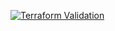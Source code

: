 
[![Terraform Validation](https://github.com/HappyPathway/terraform-repo-vars/actions/workflows/terraform.yaml/badge.svg)](https://github.com/HappyPathway/terraform-repo-vars/actions/workflows/terraform.yaml)
